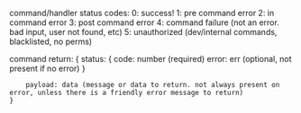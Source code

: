 command/handler status codes:
    0: success!
    1: pre command error
    2: in command error
    3: post command error
    4: command failure (not an error. bad input, user not found, etc)
    5: unauthorized (dev/internal commands, blacklisted, no perms)

command return:
    {
        status: {
            code: number (required)
            error: err (optional, not present if no error)
        }

        payload: data (message or data to return. not always present on error, unless there is a friendly error message to return)
    }